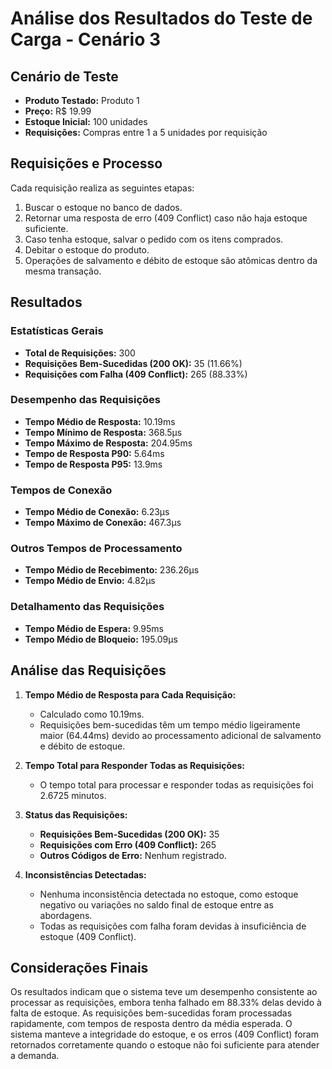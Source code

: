 # Análise dos Resultados do Teste de Carga - Cenário 3

## Cenário de Teste

- **Produto Testado:** Produto 1
- **Preço:** R$ 19.99
- **Estoque Inicial:** 100 unidades
- **Requisições:** Compras entre 1 a 5 unidades por requisição

## Requisições e Processo

Cada requisição realiza as seguintes etapas:
1. Buscar o estoque no banco de dados.
2. Retornar uma resposta de erro (409 Conflict) caso não haja estoque suficiente.
3. Caso tenha estoque, salvar o pedido com os itens comprados.
4. Debitar o estoque do produto.
5. Operações de salvamento e débito de estoque são atômicas dentro da mesma transação.

## Resultados

### Estatísticas Gerais

- **Total de Requisições:** 300
- **Requisições Bem-Sucedidas (200 OK):** 35 (11.66%)
- **Requisições com Falha (409 Conflict):** 265 (88.33%)

### Desempenho das Requisições

- **Tempo Médio de Resposta:** 10.19ms
- **Tempo Mínimo de Resposta:** 368.5µs
- **Tempo Máximo de Resposta:** 204.95ms
- **Tempo de Resposta P90:** 5.64ms
- **Tempo de Resposta P95:** 13.9ms

### Tempos de Conexão

- **Tempo Médio de Conexão:** 6.23µs
- **Tempo Máximo de Conexão:** 467.3µs

### Outros Tempos de Processamento

- **Tempo Médio de Recebimento:** 236.26µs
- **Tempo Médio de Envio:** 4.82µs

### Detalhamento das Requisições

- **Tempo Médio de Espera:** 9.95ms
- **Tempo Médio de Bloqueio:** 195.09µs

## Análise das Requisições

1. **Tempo Médio de Resposta para Cada Requisição:**
   - Calculado como 10.19ms.
   - Requisições bem-sucedidas têm um tempo médio ligeiramente maior (64.44ms) devido ao processamento adicional de salvamento e débito de estoque.

2. **Tempo Total para Responder Todas as Requisições:**
   - O tempo total para processar e responder todas as requisições foi 2.6725 minutos.

3. **Status das Requisições:**
   - **Requisições Bem-Sucedidas (200 OK):** 35
   - **Requisições com Erro (409 Conflict):** 265
   - **Outros Códigos de Erro:** Nenhum registrado.

4. **Inconsistências Detectadas:**
   - Nenhuma inconsistência detectada no estoque, como estoque negativo ou variações no saldo final de estoque entre as abordagens.
   - Todas as requisições com falha foram devidas à insuficiência de estoque (409 Conflict).

## Considerações Finais

Os resultados indicam que o sistema teve um desempenho consistente ao processar as requisições, embora tenha falhado em 88.33% delas devido à falta de estoque. As requisições bem-sucedidas foram processadas rapidamente, com tempos de resposta dentro da média esperada. O sistema manteve a integridade do estoque, e os erros (409 Conflict) foram retornados corretamente quando o estoque não foi suficiente para atender a demanda.
